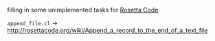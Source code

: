 filling in some unimplemented tasks for [Rosetta Code](http://rosettacode.org)

`append_file.cl` -> http://rosettacode.org/wiki/Append_a_record_to_the_end_of_a_text_file
